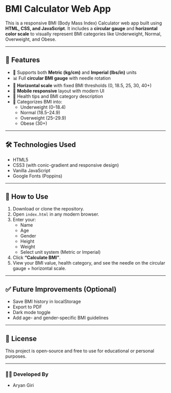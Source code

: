 # BMI Calculator Web App

This is a responsive BMI (Body Mass Index) Calculator web app built using **HTML, CSS, and JavaScript**. It includes a **circular gauge** and **horizontal color scale** to visually represent BMI categories like Underweight, Normal, Overweight, and Obese.

---

## 🚀 Features

- 🔄 Supports both **Metric (kg/cm)** and **Imperial (lbs/in)** units
- 📊 Full **circular BMI gauge** with needle rotation
- 📏 **Horizontal scale** with fixed BMI thresholds (0, 18.5, 25, 30, 40+)
- 📱 **Mobile responsive** layout with modern UI
- 💬 Health tips and BMI category description
- 🧠 Categorizes BMI into:
  - Underweight (0–18.4)
  - Normal (18.5–24.9)
  - Overweight (25–29.9)
  - Obese (30+)

---

## 🛠️ Technologies Used

- HTML5
- CSS3 (with conic-gradient and responsive design)
- Vanilla JavaScript
- Google Fonts (Poppins)

---

## 📁 How to Use

1. Download or clone the repository.
2. Open `index.html` in any modern browser.
3. Enter your:
   - Name
   - Age
   - Gender
   - Height
   - Weight
   - Select unit system (Metric or Imperial)
4. Click **“Calculate BMI”**.
5. View your BMI value, health category, and see the needle on the circular gauge + horizontal scale.

---

## ✅ Future Improvements (Optional)

- Save BMI history in localStorage
- Export to PDF
- Dark mode toggle
- Add age- and gender-specific BMI guidelines

---

## 📄 License

This project is open-source and free to use for educational or personal purposes.

---

### 👨‍💻 Developed By

- Aryan Giri
